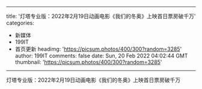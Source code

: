 
---
title: '灯塔专业版：2022年2月19日动画电影《我们的冬奥》上映首日票房破千万'
categories: 
 - 新媒体
 - 199IT
 - 首页更新
headimg: 'https://picsum.photos/400/300?random=3285'
author: 199IT
comments: false
date: Sun, 20 Feb 2022 04:02:44 GMT
thumbnail: 'https://picsum.photos/400/300?random=3285'
---

<div>   
灯塔专业版：2022年2月19日动画电影《我们的冬奥》上映首日票房破千万  
</div>
            